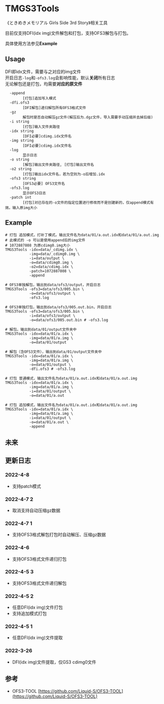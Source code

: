 # TMGS3Tools

《ときめきメモリアル Girls Side 3rd Story》相关工具  

目前仅支持DFI(idx img)文件解包和打包，支持OFS3解包与打包。  

具体使用方法参见**Example**  

## Usage
DFI即idx文件，需要与之对应的img文件  
开启日志`-log`和`-ofs3.log`会影响性能，默认**关闭**所有日志  
无论解包还是打包，均需要**对应的原文件**  
```shell
  -append
        [打包]追加写入模式
  -dfi.ofs3
        [DFI解包]递归解包所有OFS3格式文件
  -gz
        解包时是否自动解压gz文件(解压后为.dgz文件，导入需要手动压缩并去掉后缀)
  -i string
        [打包]输入文件夹路径
  -idx string
        [DFI必要]cdimg.idx文件名
  -img string
        [DFI必要]cdimg.idx文件名
  -log
        显示日志
  -o string
        [解包]输出文件夹路径, [打包]输出文件名
  -o2 string
        [打包]输出idx文件名，若为空则为-o后增加.idx
  -ofs3 string
        [OFS3必要] OFS3文件名
  -ofs3.log
        显示OFS3日志
  -patch int
        [打包]对已存在的-o文件的指定位置进行修改而不是创建新的，仅append模式有效。输入原img大小

```

## Example
```shell
# 打包 追加模式，打补丁模式。输出文件名为data/01/a.out.idx和data/01/a.out.img
# 此模式的 -o 可以是使用append后的img文件
# 1072887808 为原cdimg0.img大小
TMGS3Tools -idx=data/_cdimg.idx \
           -img=data/_cdimg0.img \
           -i=data/output \
           -o=data/cdimg0.img \
           -o2=data/cdimg.idx \
           -patch=1072887808 \
           -append 

# OFS3单独解包，输出到data/ofs3/output，开启日志
TMGS3Tools -ofs3=data/ofs3/005.bin \
           -o=data/ofs3/output \
           -ofs3.log
           
# OFS3单独打包，输出到data/ofs3/005.out.bin，开启日志
TMGS3Tools -ofs3=data/ofs3/005.bin \
           -i=data/ofs3/output \
           -o=data/ofs3/005.out.bin # -ofs3.log

# 解包，输出到data/01/output文件夹中
TMGS3Tools -idx=data/01/a.idx \
           -img=data/01/a.img \
           -o=data/01/output 

# 解包（含OFS3文件），输出到data/01/output文件夹中
TMGS3Tools -idx=data/01/a.idx \
           -img=data/01/a.img \
           -o=data/01/output \
           -dfi.ofs3 # -ofs3.log

# 打包 普通模式，输出文件名为data/01/a.out.idx和data/01/a.out.img
TMGS3Tools -idx=data/01/a.idx \
           -img=data/01/a.img \
           -i=data/01/output \
           -o=data/01/a.out  

# 打包 追加模式，输出文件名为data/01/a.out.idx和data/01/a.out.img
TMGS3Tools -idx=data/01/a.idx \
           -img=data/01/a.img \
           -i=data/01/output \
           -o=data/01/a.out \
           -append 

```
## 未来

## 更新日志

### 2022-4-8
- 支持patch模式

### 2022-4-7 2
- 取消支持自动压缩gz数据

### 2022-4-7 1
- 支持OFS3格式解包打包时自动解压、压缩gz数据

### 2022-4-6
- 支持OFS3格式文件递归打包

### 2022-4-5 3
- 支持OFS3格式文件递归解包

### 2022-4-5 2
- 任意DFI(idx img)文件打包
- 支持追加模式打包

### 2022-4-5 1
- 任意DFI(idx img)文件提取

### 2022-3-26
- DFI(idx img)文件提取，仅GS3 cdimg0文件

## 参考

- OFS3-TOOL [https://github.com/Liquid-S/OFS3-TOOL](https://github.com/Liquid-S/OFS3-TOOL)  